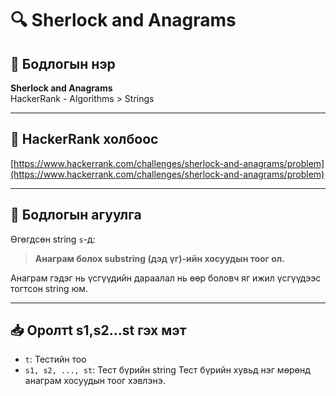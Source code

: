 # 🔍 Sherlock and Anagrams

## 📌 Бодлогын нэр
**Sherlock and Anagrams**  
HackerRank - Algorithms > Strings

---

## 🔗 HackerRank холбоос
[https://www.hackerrank.com/challenges/sherlock-and-anagrams/problem](https://www.hackerrank.com/challenges/sherlock-and-anagrams/problem)

---

## 🧩 Бодлогын агуулга 

Өгөгдсөн string `s`-д:

> **Анаграм болох substring (дэд үг)-ийн хосуудын тоог ол.**

Анаграм гэдэг нь үсгүүдийн дараалал нь өөр боловч яг ижил үсгүүдээс тогтсон string юм.

---

## 📥 Оролтt s1,s2...st гэх мэт 
- `t`: Тестийн тоо
- `s1, s2, ..., st`: Тест бүрийн string  Тест бүрийн хувьд нэг мөрөнд анаграм хосуудын тоог хэвлэнэ.





